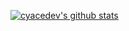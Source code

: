[![cyacedev's github stats](https://github-readme-stats.vercel.app/api?username=cyacedev&count_private=true&show_icons=true&include_all_commits=true)](https://github.com/anuraghazra/github-readme-stats)
